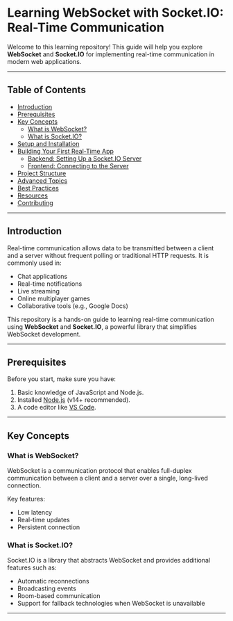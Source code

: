 # Learning WebSocket with Socket.IO: Real-Time Communication

Welcome to this learning repository! This guide will help you explore **WebSocket** and **Socket.IO** for implementing real-time communication in modern web applications.

---

## Table of Contents

- [Introduction](#introduction)
- [Prerequisites](#prerequisites)
- [Key Concepts](#key-concepts)
  - [What is WebSocket?](#what-is-websocket)
  - [What is Socket.IO?](#what-is-socketio)
- [Setup and Installation](#setup-and-installation)
- [Building Your First Real-Time App](#building-your-first-real-time-app)
  - [Backend: Setting Up a Socket.IO Server](#backend-setting-up-a-socketio-server)
  - [Frontend: Connecting to the Server](#frontend-connecting-to-the-server)
- [Project Structure](#project-structure)
- [Advanced Topics](#advanced-topics)
- [Best Practices](#best-practices)
- [Resources](#resources)
- [Contributing](#contributing)

---

## Introduction

Real-time communication allows data to be transmitted between a client and a server without frequent polling or traditional HTTP requests. It is commonly used in:

- Chat applications
- Real-time notifications
- Live streaming
- Online multiplayer games
- Collaborative tools (e.g., Google Docs)

This repository is a hands-on guide to learning real-time communication using **WebSocket** and **Socket.IO**, a powerful library that simplifies WebSocket development.

---

## Prerequisites

Before you start, make sure you have:

1. Basic knowledge of JavaScript and Node.js.
2. Installed [Node.js](https://nodejs.org/) (v14+ recommended).
3. A code editor like [VS Code](https://code.visualstudio.com/).

---

## Key Concepts

### What is WebSocket?

WebSocket is a communication protocol that enables full-duplex communication between a client and a server over a single, long-lived connection. 

Key features:
- Low latency
- Real-time updates
- Persistent connection

### What is Socket.IO?

Socket.IO is a library that abstracts WebSocket and provides additional features such as:
- Automatic reconnections
- Broadcasting events
- Room-based communication
- Support for fallback technologies when WebSocket is unavailable

---